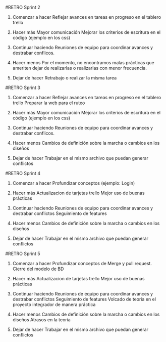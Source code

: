 #RETRO Sprint 2

1. Comenzar a hacer
    Reflejar avances en tareas en progreso en el tablero trello

2. Hacer más
    Mayor comunicación
    Mejorar los criterios de escritura en el código (ejemplo en los css)

3. Continuar haciendo
    Reuniones de equipo para coordinar avances y destrabar conflicos.

4. Hacer menos
    Por el momento, no encontramos malas prácticas que ameriten dejar de realizarlas o realizarlas con menor frecuencia.

5. Dejar de hacer
    Retrabajo o realizar la misma tarea



#RETRO Sprint 3

1. Comenzar a hacer
    Reflejar avances en tareas en progreso en el tablero trello
    Preparar la web para el ruteo

2. Hacer más
    Mayor comunicación
    Mejorar los criterios de escritura en el código (ejemplo en los css)

3. Continuar haciendo
    Reuniones de equipo para coordinar avances y destrabar conflicos.

4. Hacer menos
   Cambios de definición sobre la marcha o cambios en los diseños

5. Dejar de hacer
    Trabajar en el mismo archivo que puedan generar conflictos



#RETRO Sprint 4

1. Comenzar a hacer
   Profundizar conceptos (ejemplo: Login)

2. Hacer más
   Actualizacion  de tarjetas trello
   Mejor uso de buenas prácticas

3. Continuar haciendo
    Reuniones de equipo para coordinar avances y destrabar conflictos
    Seguimiento de features

4. Hacer menos
   Cambios de definición sobre la marcha o cambios en los diseños

5. Dejar de hacer
    Trabajar en el mismo archivo que puedan generar conflictos



#RETRO Sprint 5

1. Comenzar a hacer
   Profundizar conceptos de Merge y  pull request. 
   Cierre del modelo de BD

2. Hacer más
   Actualizacion de tarjetas trello 
   Mejor uso de buenas prácticas

3. Continuar haciendo
    Reuniones de equipo para coordinar avances y destrabar conflictos
    Seguimiento de features
    Volcado de teoría en el proyecto integrador de manera práctica

4. Hacer menos
   Cambios de definición sobre la marcha o cambios en los diseños
   Atrasos en la teoría

5. Dejar de hacer
    Trabajar en el mismo archivo que puedan generar conflictos
    